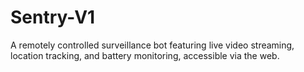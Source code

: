 # Sentry-V1
A remotely controlled surveillance bot featuring live video streaming, location tracking, and battery monitoring, accessible via the web.

